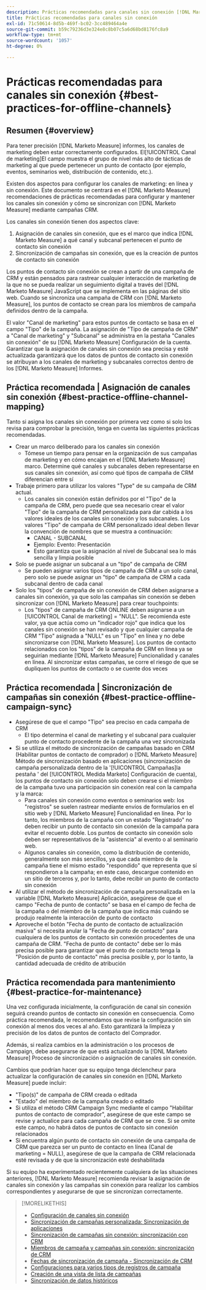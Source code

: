 ```yaml
---
description: Prácticas recomendadas para canales sin conexión [!DNL Marketo Measure] - Documentación del producto
title: Prácticas recomendadas para canales sin conexión
exl-id: 71c50614-8d5b-469f-bc02-3cc489464a4e
source-git-commit: b59c79236d3e324e8c8b07c5a6d68bd8176fc8a9
workflow-type: tm+mt
source-wordcount: '1057'
ht-degree: 0%

---
```


# Prácticas recomendadas para canales sin conexión {#best-practices-for-offline-channels}

## Resumen {#overview}

Para tener precisión [!DNL Marketo Measure] informes, los canales de marketing deben estar correctamente configurados. El[!UICONTROL Canal de marketing]El campo muestra el grupo de nivel más alto de tácticas de marketing al que puede pertenecer un punto de contacto (por ejemplo, eventos, seminarios web, distribución de contenido, etc.).

Existen dos aspectos para configurar los canales de marketing: en línea y sin conexión. Este documento se centrará en el [!DNL Marketo Measure] recomendaciones de prácticas recomendadas para configurar y mantener los canales sin conexión y cómo se sincronizan con [!DNL Marketo Measure] mediante campañas CRM.

Los canales sin conexión tienen dos aspectos clave:

1. Asignación de canales sin conexión, que es el marco que indica [!DNL Marketo Measure] a qué canal y subcanal pertenecen el punto de contacto sin conexión
1. Sincronización de campañas sin conexión, que es la creación de puntos de contacto sin conexión

Los puntos de contacto sin conexión se crean a partir de una campaña de CRM y están pensados para rastrear cualquier interacción de marketing de la que no se pueda realizar un seguimiento digital a través del [!DNL Marketo Measure] JavaScript que se implementa en las páginas del sitio web. Cuando se sincroniza una campaña de CRM con [!DNL Marketo Measure], los puntos de contacto se crean para los miembros de campaña definidos dentro de la campaña.

El valor &quot;Canal de marketing&quot; para estos puntos de contacto se basa en el campo &quot;Tipo&quot; de la campaña. La asignación de &quot;Tipo de campaña de CRM&quot; a &quot;Canal de marketing&quot; y &quot;Subcanal&quot; se administra en la pestaña &quot;Canales sin conexión&quot; de su [!DNL Marketo Measure] Configuración de la cuenta. Garantizar que la asignación de canales sin conexión sea precisa y esté actualizada garantizará que los datos de puntos de contacto sin conexión se atribuyan a los canales de marketing y subcanales correctos dentro de los [!DNL Marketo Measure] Informes.

## Práctica recomendada | Asignación de canales sin conexión {#best-practice-offline-channel-mapping}

Tanto si asigna los canales sin conexión por primera vez como si solo los revisa para comprobar la precisión, tenga en cuenta las siguientes prácticas recomendadas.

* Crear un marco deliberado para los canales sin conexión
   * Tómese un tiempo para pensar en la organización de sus campañas de marketing y en cómo encajan en el [!DNL Marketo Measure] marco. Determine qué canales y subcanales deben representarse en sus canales sin conexión, así como qué tipos de campaña de CRM diferencian entre sí
* Trabaje primero para utilizar los valores &quot;Type&quot; de su campaña de CRM actual.
   * Los canales sin conexión están definidos por el &quot;Tipo&quot; de la campaña de CRM, pero puede que sea necesario crear el valor &quot;Tipo&quot; de la campaña de CRM personalizada para dar cabida a los valores ideales de los canales sin conexión y los subcanales. Los valores &quot;Tipo&quot; de campaña de CRM personalizado ideal deben llevar la convención de nombres que se muestra a continuación:
      * CANAL - SUBCANAL
      * Ejemplo: Evento: Presentación
      * Esto garantiza que la asignación al nivel de Subcanal sea lo más sencilla y limpia posible
* Solo se puede asignar un subcanal a un &quot;tipo&quot; de campaña de CRM
   * Se pueden asignar varios tipos de campaña de CRM a un solo canal, pero solo se puede asignar un &quot;tipo&quot; de campaña de CRM a cada subcanal dentro de cada canal
* Solo los &quot;tipos&quot; de campaña de sin conexión de CRM deben asignarse a canales sin conexión, ya que solo las campañas sin conexión se deben sincronizar con [!DNL Marketo Measure] para crear touchpoints:
   * Los &quot;tipos&quot; de campaña de CRM ONLINE deben asignarse a un [!UICONTROL Canal de marketing] = &quot;NULL&quot;. Se recomienda este valor, ya que actúa como un &quot;indicador rojo&quot; que indica que los canales sin conexión se han revisado y que cualquier campaña de CRM &quot;Tipo&quot; asignada a &quot;NULL&quot; es un &quot;Tipo&quot; en línea y no debe sincronizarse con [!DNL Marketo Measure]. Los puntos de contacto relacionados con los &quot;tipos&quot; de la campaña de CRM en línea ya se seguirían mediante [!DNL Marketo Measure] Funcionalidad y canales en línea. Al sincronizar estas campañas, se corre el riesgo de que se dupliquen los puntos de contacto o se cuente dos veces

## Práctica recomendada | Sincronización de campañas sin conexión {#best-practice-offline-campaign-sync}

* Asegúrese de que el campo &quot;Tipo&quot; sea preciso en cada campaña de CRM
   * El tipo determina el canal de marketing y el subcanal para cualquier punto de contacto procedente de la campaña una vez sincronizada
* Si se utiliza el método de sincronización de campañas basado en CRM (Habilitar puntos de contacto de comprador) o [!DNL Marketo Measure] Método de sincronización basado en aplicaciones (sincronización de campaña personalizada dentro de la &#39;[!UICONTROL Campañas]la pestaña &#39; del [!UICONTROL Medida Marketo] Configuración de cuenta), los puntos de contacto sin conexión solo deben crearse si el miembro de la campaña tuvo una participación sin conexión real con la campaña y la marca:
   * Para canales sin conexión como eventos o seminarios web: los &quot;registros&quot; se suelen rastrear mediante envíos de formularios en el sitio web y [!DNL Marketo Measure] Funcionalidad en línea. Por lo tanto, los miembros de la campaña con un estado &quot;Registrado&quot; no deben recibir un punto de contacto sin conexión de la campaña para evitar el recuento doble. Los puntos de contacto sin conexión solo deben ser representativos de la &quot;asistencia&quot; al evento o al seminario web.
   * Algunos canales sin conexión, como la distribución de contenido, generalmente son más sencillos, ya que cada miembro de la campaña tiene el mismo estado &quot;respondido&quot; que representa que sí respondieron a la campaña; en este caso, descargue contenido en un sitio de terceros y, por lo tanto, debe recibir un punto de contacto sin conexión
* Al utilizar el método de sincronización de campaña personalizada en la variable [!DNL Marketo Measure] Aplicación, asegúrese de que el campo &quot;Fecha de punto de contacto&quot; se basa en el campo de fecha de la campaña o del miembro de la campaña que indica más cuándo se produjo realmente la interacción de punto de contacto
* Aproveche el botón &quot;Fecha de punto de contacto de actualización masiva&quot; si necesita anular la &quot;Fecha de punto de contacto&quot; para cualquiera de los puntos de contacto sin conexión procedentes de una campaña de CRM. &quot;Fecha de punto de contacto&quot; debe ser lo más precisa posible para garantizar que el punto de contacto tenga la &quot;Posición de punto de contacto&quot; más precisa posible y, por lo tanto, la cantidad adecuada de crédito de atribución

## Práctica recomendada para mantenimiento {#best-practice-for-maintenance}

Una vez configurada inicialmente, la configuración de canal sin conexión seguirá creando puntos de contacto sin conexión en consecuencia. Como práctica recomendada, le recomendamos que revise la configuración sin conexión al menos dos veces al año. Esto garantizará la limpieza y precisión de los datos de puntos de contacto del Comprador.

Además, si realiza cambios en la administración o los procesos de Campaign, debe asegurarse de que está actualizando la [!DNL Marketo Measure] Proceso de sincronización o asignación de canales sin conexión.

Cambios que podrían hacer que su equipo tenga déclencheur para actualizar la configuración de canales sin conexión en [!DNL Marketo Measure] puede incluir:

* &quot;Tipo(s)&quot; de campaña de CRM creada o editada
* &quot;Estado&quot; del miembro de la campaña creado o editado
* Si utiliza el método CRM Campaign Sync mediante el campo &quot;Habilitar puntos de contacto de comprador&quot;, asegúrese de que este campo se revise y actualice para cada campaña de CRM que se cree. Si se omite este campo, no habrá datos de puntos de contacto sin conexión relacionados
* Si encuentra algún punto de contacto sin conexión de una campaña de CRM que parezca ser un punto de contacto en línea (Canal de marketing = NULL), asegúrese de que la campaña de CRM relacionada esté revisada y de que la sincronización esté deshabilitada

Si su equipo ha experimentado recientemente cualquiera de las situaciones anteriores, [!DNL Marketo Measure] recomienda revisar la asignación de canales sin conexión y las campañas sin conexión para realizar los cambios correspondientes y asegurarse de que se sincronizan correctamente.

>[!MORELIKETHIS]
>
>* [Configuración de canales sin conexión](/help/channel-tracking-and-setup/offline-channels/offline-custom-channel-setup.md)
>* [Sincronización de campañas personalizada: Sincronización de aplicaciones](/help/channel-tracking-and-setup/offline-channels/custom-campaign-sync.md)
>* [Sincronización de campañas sin conexión: sincronización con CRM](/help/channel-tracking-and-setup/offline-channels/syncing-offline-campaigns.md)
>* [Miembros de campaña y campañas sin conexión: sincronización de CRM](/help/channel-tracking-and-setup/offline-channels/campaigns-and-campaign-members.md)
>* [Fechas de sincronización de campaña - Sincronización de CRM](/help/channel-tracking-and-setup/offline-channels/campaign-sync-dates.md)
>* [Configuraciones para varios tipos de registros de campaña](/help/channel-tracking-and-setup/offline-channels/configurations-for-multiple-campaign-record-types.md)
>* [Creación de una vista de lista de campañas](/help/channel-tracking-and-setup/offline-channels/creating-a-campaign-list-view-for-salesforce-campaigns.md)
>* [Sincronización de datos históricos](/help/channel-tracking-and-setup/offline-channels/syncing-historical-data.md)

